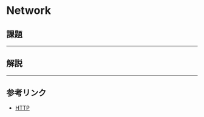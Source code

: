 # Network

## 課題

---

## 解説

---

## 参考リンク

- [HTTP](https://www.nic.ad.jp/ja/basics/terms/http.html)